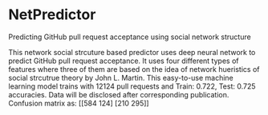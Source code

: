 # NetPredictor
Predicting GitHub pull request acceptance using social network structure

This network social strcuture based predictor uses deep neural network to predict GitHub pull request acceptance. It uses four different types of features where three of them are based on the idea of network hueristics of social strcutrue theory by John L. Martin. This easy-to-use machine learning model trains with 12124 pull requests and Train: 0.722, Test: 0.725 accuracies. Data will be disclosed after corresponding publication.  
Confusion matrix as: 
[[584 124]
 [210 295]]
